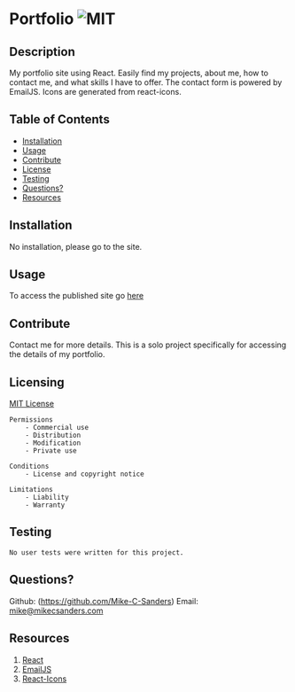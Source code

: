 # Portfolio ![MIT](https://img.shields.io/badge/license-MIT-brightgreen)

## Description

My portfolio site using React. Easily find my projects, about me, how to contact me, and what skills I have to offer. The contact form is powered by EmailJS. Icons are generated from react-icons.


## Table of Contents
    
- [Installation](#installation)
- [Usage](#usage)
- [Contribute](#Contribute)
- [License](#license)
- [Testing](#testing)
- [Questions?](#questions?)
- [Resources](#resources)

## Installation

No installation, please go to the site.

## Usage

To access the published site go [here](https://mike-c-sanders.github.io/Portfolio2/)

## Contribute

Contact me for more details. This is a solo project specifically for accessing the details of my portfolio.

## Licensing

[MIT License](https://github.com/git/git-scm.com/blob/main/MIT-LICENSE.txt)

    Permissions
        - Commercial use
        - Distribution
        - Modification
        - Private use

    Conditions
        - License and copyright notice

    Limitations
        - Liability
        - Warranty

## Testing
    
    No user tests were written for this project.

## Questions?

Github: (https://github.com/Mike-C-Sanders)
Email: mike@mikecsanders.com

## Resources

1. [React](https://reactjs.org/)
2. [EmailJS](https://www.emailjs.com/docs/introduction/how-does-emailjs-work/)
3. [React-Icons](https://react-icons.github.io/react-icons/)